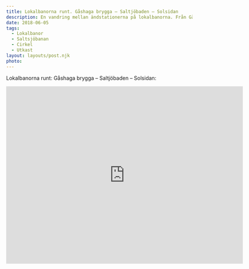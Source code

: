 ```yaml
---
title: Lokalbanorna runt. Gåshaga brygga – Saltjöbaden – Solsidan 
description: En vandring mellan ändstationerna på lokalbanorna. Från Gåshaga Brygga, via Saltsjöbaden till Solsidan.
date: 2018-06-05
tags:
  - Lokalbanor
  - Saltsjöbanan
  - Cirkel
  - Utkast
layout: layouts/post.njk
photo: 
---
```

Lokalbanorna runt: Gåshaga brygga – Saltjöbaden – Solsidan:
<iframe src="https://www.google.com/maps/d/embed?mid=1H4e_UWI3zFCr6PrQDmZRHo_LIKwXguEP" width="640" height="480" frameborder="0"></iframe>